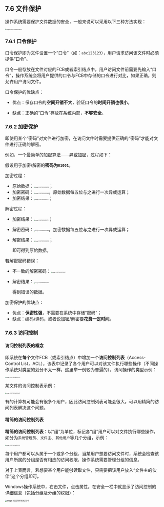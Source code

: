 ## 7.6 文件保护

操作系统需要保护文件数据的安全，一般来说可以采用以下三种方法实现：

<img src="https://images.drshw.tech/images/notes/image-20221105151613453.png" alt="image-20221105151613453" style="zoom:28%;" />

### 7.6.1 口令保护

口令保护即为文件设置一个“口令”（如：`abc123123`），用户请求访问该文件时必须提供“口令”。

口令一般存放在文件对应的FCB或者索引结点中。用户访问文件前需要先输入“口令”，操作系统会将用户提供的口令与FCB中存储的口令进行对比，如果正确，则允许用户访问文件。

口令保护的优缺点：

+ 优点：保存口令的**空间开销不大**，验证口令的**时间开销也很小**。

+ 缺点：正确的“口令”存放在系统内部，**不够安全**。

### 7.6.2 加密保护

即使用某个“密码”对文件进行加密，在访问文件时需要提供正确的“密码”才能对文件进行正确的解密。

例如，一个最简单的加密算法——异或加密，过程如下：

假设用于加密/解密的**密码为`01001`**，

加密过程：

+ 原始数据：<img src="https://images.drshw.tech/images/notes/image-20221105160206136.png" alt="image-20221105160206136" style="zoom:25%;" />；
+ 加密密码：<img src="https://images.drshw.tech/images/notes/image-20221105160222163.png" alt="image-20221105160222163" style="zoom:25%;" />，原始数据每五位与之进行一次异或运算；
+ 加密结果：<img src="https://images.drshw.tech/images/notes/image-20221105160315170.png" alt="image-20221105160315170" style="zoom:25%;" />；

解密过程：

+ 加密结果：<img src="https://images.drshw.tech/images/notes/image-20221105160315170.png" alt="image-20221105160315170" style="zoom:25%;" />；

+ 解密密码：<img src="https://images.drshw.tech/images/notes/image-20221105160222163.png" alt="image-20221105160222163" style="zoom:25%;" />，加密数据每五位与之进行一次异或运算；

+ 解密结果：<img src="https://images.drshw.tech/images/notes/image-20221105160206136.png" alt="image-20221105160206136" style="zoom:25%;" />；

  即可得到原始数据。

若解密密码错误：

+ 不一致的解密密码：<img src="https://images.drshw.tech/images/notes/image-20221105161132927.png" alt="image-20221105161132927" style="zoom:25%;" />

+ 解密结果：<img src="https://images.drshw.tech/images/notes/image-20221105161202765.png" alt="image-20221105161202765" style="zoom:25%;" />

  得到错误的数据。

加密保护的优缺点：

+ 优点：**保密性强**，不需要在系统中存储“密码”；
+ 缺点：编码/译码，或者说加密/解密要**花费一定时间**。

### 7.6.3 访问控制

#### 访问控制列表的概念

即系统在**每个**文件FCB（或索引结点）中增加一个**访问控制列表**（Access-Control List，ACL），该表中记录了各个用户可以对该文件执行哪些操作（不同操作系统对类型的划分不太一样，这里举一例较为普遍的），访问操作的类型示例：

<img src="https://images.drshw.tech/images/notes/image-20221105162232227.png" alt="image-20221105162232227" style="zoom:25%;" />

某文件的访问控制表示例：

<img src="https://images.drshw.tech/images/notes/image-20221105162541447.png" alt="image-20221105162541447" style="zoom:25%;" />

有的计算机可能会有很多个用户，因此访问控制列表可能会很大，可以用精简的访问列表解决这个问题。

#### 精简的访问控制列表

**精简的访问控制列表**：以“组”为单位，标记各“组”用户可以对文件执行哪些操作，如分为`系统管理员`、`文件主`、`其他用户`等几个分组，示例：

<img src="https://images.drshw.tech/images/notes/image-20221105163212183.png" alt="image-20221105163212183" style="zoom: 25%;" />

每个用户都可以从属于一个或多个分组，当某用户想要访问文件时，系统会检查该用户所属的分组是否有相应的访问权限，操作系统需要管理分组的信息。

对于上表而言，若想要某个用户能够读取文件，只需要把该用户放入“文件主的伙伴”这个分组即可。

Windows操作系统中，右击文件，点击属性，在安全一栏中就显示了访问控制的详细信息（包括分组及分组的权限）：

<img src="https://images.drshw.tech/images/notes/image-20221105163827041.png" alt="image-20221105163827041" style="zoom:40%;" />





